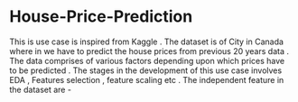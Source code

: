 # House-Price-Prediction

This is use case is inspired from Kaggle . The dataset is of City in Canada where in we have to predict the house prices from previous 20 years data . The data comprises of various factors depending upon which prices have to be predicted . The stages in the development of this use case involves EDA , Features selection , feature scaling etc .
The independent feature in the dataset are - 
